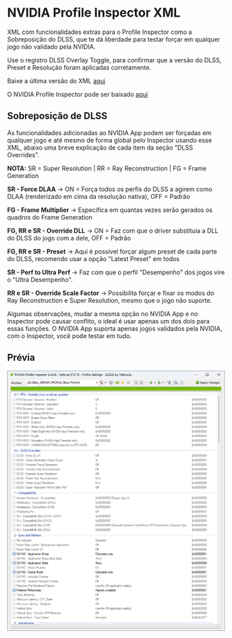 # NVIDIA Profile Inspector XML

XML com funcionalidades extras para o Profile Inspector como a Sobreposição do DLSS, que te dá liberdade para testar forçar em qualquer jogo não validado pela NVIDIA.

Use o registro DLSS Overlay Toggle, para confirmar que a versão do DLSS, Preset e Resolução foram aplicadas corretamente.

Baixe a última versão do XML [aqui](https://github.com/renannmp/dlssinspectorxml/releases/latest)

O NVIDIA Profile Inspector pode ser baixado [aqui](https://github.com/Orbmu2k/nvidiaProfileInspector/releases)


## Sobreposição de DLSS
As funcionalidades adicionadas ao NVIDIA App podem ser forçadas em qualquer jogo e até mesmo de forma global pelo Inspector usando esse XML, abaixo uma breve explicação de cada item da seção "DLSS Overrides".

**NOTA:** SR = Super Resolution | RR = Ray Reconstruction | FG = Frame Generation

**SR - Force DLAA** -> ON = Força todos os perfis do DLSS a agirem como DLAA (renderizado em cima da resolução nativa), OFF = Padrão

**FG - Frame Multiplier** -> Especifica em quantas vezes serão gerados os quadros do Frame Generation

**FG, RR e SR - Override DLL** -> ON = Faz com que o driver substituia a DLL do DLSS do jogo com a dele, OFF = Padrão

**FG, RR e SR - Preset** -> Aqui é possível forçar algum preset de cada parte do DLSS, recomendo usar a opção "Latest Preset" em todos

**SR - Perf to Ultra Perf** -> Faz com que o perfil "Desempenho" dos jogos vire o "Ultra Desempenho".

**RR e SR - Override Scale Factor** -> Possibilita forçar e fixar os modos do Ray Reconstruction e Super Resolution, mesmo que o jogo não suporte.

Algumas observações, mudar a mesma opção no NVIDIA App e no Inspector pode causar conflito, o ideal é usar apenas um dos dois para essas funções. O NVIDIA App suporta apenas jogos validados pela NVIDIA, com o Inspector, você pode testar em tudo.

## Prévia
![XML Screenshot](https://github.com/renannmp/dlssinspectorxml/blob/main/Screenshot.png)
